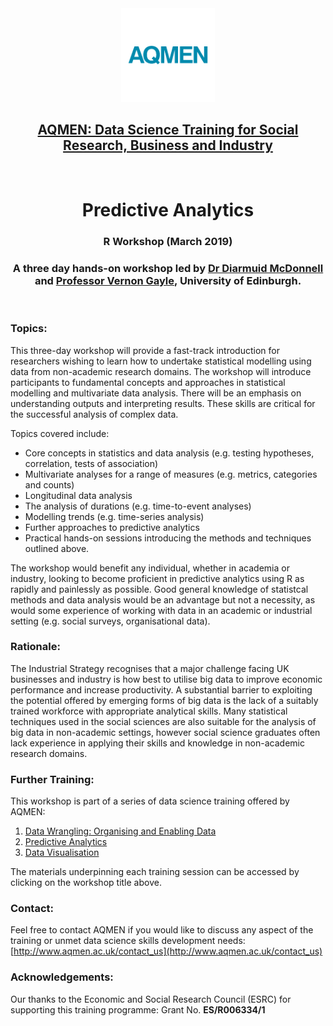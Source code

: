 <div align="center"><img src="./images/aqmen_logo.png" alt="AQMEN logo" width="150" height="150"></div>

<h2 align="center"><a href="http://www.aqmen.ac.uk/" target="_blank">AQMEN: Data Science Training for Social Research, Business and Industry</a></h2>

<br>

<h1 align="center">Predictive Analytics</h1>

<h3 align="center">R Workshop (March 2019)</h3>

<h3 align="center">A three day hands-on workshop led by <a href="https://diarmuidm.github.io/" target="_blank">Dr Diarmuid McDonnell</a> and <a href="http://www.vernongayle.com/" target="_blank">Professor Vernon Gayle</a>, University of Edinburgh.</h3>

<br>

### Topics: 

This three-day workshop will provide a fast-track introduction for researchers wishing to learn how to undertake statistical modelling using data from non-academic research domains. The workshop will introduce participants to fundamental concepts and approaches in statistical modelling and multivariate data analysis. There will be an emphasis on understanding outputs and interpreting results. These skills are critical for the successful analysis of complex data.

Topics covered include:
*	Core concepts in statistics and data analysis (e.g. testing hypotheses, correlation, tests of association)
*	Multivariate analyses for a range of measures (e.g. metrics, categories and counts)
*	Longitudinal data analysis
*	The analysis of durations (e.g. time-to-event analyses)
*	Modelling trends (e.g. time-series analysis)
*	Further approaches to predictive analytics
*	Practical hands-on sessions introducing the methods and techniques outlined above.

The workshop would benefit any individual, whether in academia or industry, looking to become proficient in predictive analytics using R as rapidly and painlessly as possible. Good general knowledge of statistcal methods and data analysis would be an advantage but not a necessity, as would some experience of working with data in an academic or industrial setting (e.g. social surveys, organisational data).

### Rationale: 

The Industrial Strategy recognises that a major challenge facing UK businesses and industry is how best to utilise big data to improve economic performance and increase productivity. A substantial barrier to exploiting the potential offered by emerging forms of big data is the lack of a suitably trained workforce with appropriate analytical skills. Many statistical techniques used in the social sciences are also suitable for the analysis of big data in non-academic settings, however social science graduates often lack experience in applying their skills and knowledge in non-academic research domains.

### Further Training:

This workshop is part of a series of data science training offered by AQMEN:
1. [Data Wrangling: Organising and Enabling Data](https://github.com/DiarmuidM/aqmen-data-wrangling-in-R)
2. [Predictive Analytics](https://github.com/DiarmuidM/aqmen-predictive-analytics-in-R)
3. [Data Visualisation](https://github.com/DiarmuidM/aqmen-data-visualisation-in-R)

The materials underpinning each training session can be accessed by clicking on the workshop title above.

### Contact:

Feel free to contact AQMEN if you would like to discuss any aspect of the training or unmet data science skills development needs: [http://www.aqmen.ac.uk/contact_us](http://www.aqmen.ac.uk/contact_us)

### Acknowledgements:

Our thanks to the Economic and Social Research Council (ESRC) for supporting this training programme: Grant No. **ES/R006334/1**
